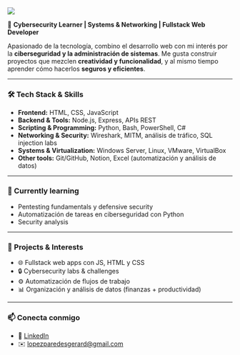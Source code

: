 <img src="https://media.licdn.com/dms/image/v2/D4D16AQHjg2CsSL3w6Q/profile-displaybackgroundimage-shrink_350_1400/B4DZh7AIdTGkAY-/0/1754410289540?e=1761177600&v=beta&t=f_PGnuIwccebrFjai2s_BQeRN7bAVpHJNJsCeNlseO4">


🚀 **Cybersecurity Learner | Systems & Networking | Fullstack Web Developer**  

Apasionado de la tecnología, combino el desarrollo web con mi interés por la **ciberseguridad y la administración de sistemas**. Me gusta construir proyectos que mezclen **creatividad y funcionalidad**, y al mismo tiempo aprender cómo hacerlos **seguros y eficientes**.  

---

### 🛠️ Tech Stack & Skills  
- **Frontend:** HTML, CSS, JavaScript  
- **Backend & Tools:** Node.js, Express, APIs REST  
- **Scripting & Programming:** Python, Bash, PowerShell, C#  
- **Networking & Security:** Wireshark, MITM, análisis de tráfico, SQL injection labs  
- **Systems & Virtualization:** Windows Server, Linux, VMware, VirtualBox  
- **Other tools:** Git/GitHub, Notion, Excel (automatización y análisis de datos)  

---

### 🌱 Currently learning  
- Pentesting fundamentals y defensive security  
- Automatización de tareas en ciberseguridad con Python
- Security analysis  

---

### 📌 Projects & Interests  
- 🌐 Fullstack web apps con JS, HTML y CSS  
- 🔒 Cybersecurity labs & challenges  
- ⚙️ Automatización de flujos de trabajo  
- 📊 Organización y análisis de datos (finanzas + productividad)  

---

### 📫 Conecta conmigo
- 💼 [LinkedIn](www.linkedin.com/in/gerard-lopez-paredes) 
- ✉️ lopezparedesgerard@gmail.com 
